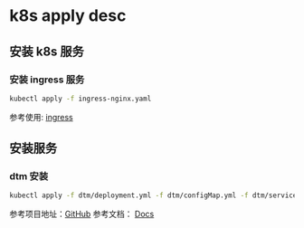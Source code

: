# k8s apply desc

## 安装 k8s 服务

### 安装 ingress 服务

```sh
kubectl apply -f ingress-nginx.yaml
```

参考使用: [ingress](https://kubernetes.io/zh/docs/concepts/services-networking/ingress/)

## 安装服务

### dtm 安装
```sh
kubectl apply -f dtm/deployment.yml -f dtm/configMap.yml -f dtm/service.yml
```
参考项目地址：[GitHub](https://github.com/dtm-labs/dtm%20)
参考文档： [Docs](https://dtm.pub/)

###  